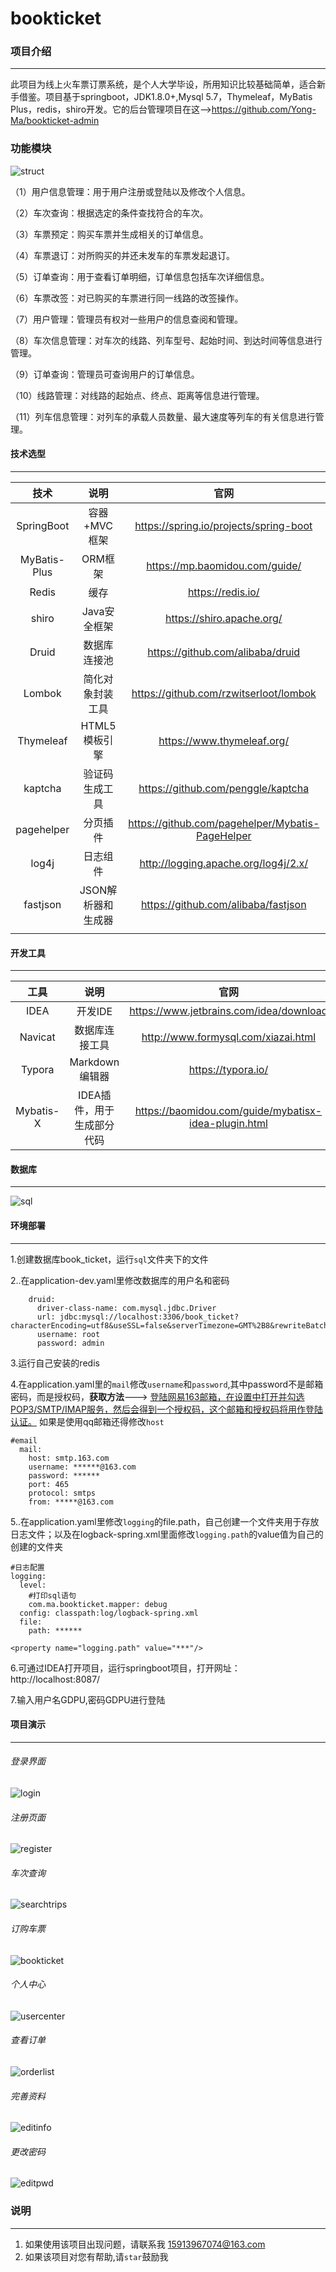 # bookticket

### 项目介绍

---------------

此项目为线上火车票订票系统，是个人大学毕设，所用知识比较基础简单，适合新手借鉴。项目基于springboot，JDK1.8.0+,Mysql 5.7，Thymeleaf，MyBatis Plus，redis，shiro开发。它的后台管理项目在这-->https://github.com/Yong-Ma/bookticket-admin

### 功能模块





![struct](readme/struct.png)

（1）用户信息管理：用于用户注册或登陆以及修改个人信息。

（2）车次查询：根据选定的条件查找符合的车次。

（3）车票预定：购买车票并生成相关的订单信息。

（4）车票退订：对所购买的并还未发车的车票发起退订。

（5）订单查询：用于查看订单明细，订单信息包括车次详细信息。

（6）车票改签：对已购买的车票进行同一线路的改签操作。

（7）用户管理：管理员有权对一些用户的信息查阅和管理。

（8）车次信息管理：对车次的线路、列车型号、起始时间、到达时间等信息进行管理。

（9）订单查询：管理员可查询用户的订单信息。

（10）线路管理：对线路的起始点、终点、距离等信息进行管理。

（11）列车信息管理：对列车的承载人员数量、最大速度等列车的有关信息进行管理。



#### 技术选型

----------

|     技术     |        说明        |                       官网                       |
| :----------: | :----------------: | :----------------------------------------------: |
|  SpringBoot  |    容器+MVC框架    |      https://spring.io/projects/spring-boot      |
| MyBatis-Plus |      ORM框架       |          https://mp.baomidou.com/guide/          |
|    Redis     |        缓存        |                https://redis.io/                 |
|    shiro     |    Java安全框架    |            https://shiro.apache.org/             |
|    Druid     |    数据库连接池    |         https://github.com/alibaba/druid         |
|    Lombok    |  简化对象封装工具  |      https://github.com/rzwitserloot/lombok      |
|  Thymeleaf   |   HTML5 模板引擎   |            https://www.thymeleaf.org/            |
|   kaptcha    |   验证码生成工具   |        https://github.com/penggle/kaptcha        |
|  pagehelper  |      分页插件      | https://github.com/pagehelper/Mybatis-PageHelper |
|    log4j     |      日志组件      |       http://logging.apache.org/log4j/2.x/       |
|   fastjson   | JSON解析器和生成器 |       https://github.com/alibaba/fastjson        |
|              |                    |                                                  |

#### 开发工具

---------------

|   工具    |            说明            |                         官网                         |
| :-------: | :------------------------: | :--------------------------------------------------: |
|   IDEA    |          开发IDE           |       https://www.jetbrains.com/idea/download        |
|  Navicat  |       数据库连接工具       |         http://www.formysql.com/xiazai.html          |
|  Typora   |       Markdown编辑器       |                  https://typora.io/                  |
| Mybatis-X | IDEA插件，用于生成部分代码 | https://baomidou.com/guide/mybatisx-idea-plugin.html |

#### 数据库
-------------

![sql](readme/sql.png)

#### 环境部署

--------------

1.创建数据库book_ticket，运行`sql`文件夹下的文件

2..在application-dev.yaml里修改数据库的用户名和密码

```
    druid:
      driver-class-name: com.mysql.jdbc.Driver
      url: jdbc:mysql://localhost:3306/book_ticket?characterEncoding=utf8&useSSL=false&serverTimezone=GMT%2B8&rewriteBatchedStatements=true&allowPublicKeyRetrieval=true
      username: root
      password: admin
```

3.运行自己安装的redis

4.在application.yaml里的`mail`修改`username`和`password`,其中password不是邮箱密码，而是授权码，**获取方法**---> <u>登陆网易163邮箱，在设置中打开并勾选POP3/SMTP/IMAP服务，然后会得到一个授权码，这个邮箱和授权码将用作登陆认证。</u> 如果是使用qq邮箱还得修改`host`

```
#email
  mail:
    host: smtp.163.com
    username: ******@163.com
    password: ******
    port: 465
    protocol: smtps
    from: *****@163.com
```

5..在application.yaml里修改`logging`的file.path，自己创建一个文件夹用于存放日志文件；以及在logback-spring.xml里面修改`logging.path`的value值为自己的创建的文件夹

```
#日志配置
logging:
  level:
    #打印sql语句
    com.ma.bookticket.mapper: debug
  config: classpath:log/logback-spring.xml
  file:
    path: ******
```

```
<property name="logging.path" value="***"/>
```

6.可通过IDEA打开项目，运行springboot项目，打开网址：http://localhost:8087/

7.输入用户名GDPU,密码GDPU进行登陆

#### 项目演示

-----------
###### 登录界面

![login](readme/login.jpg)

###### 注册页面

![register](readme/register.jpg)

###### 车次查询

![searchtrips](readme/searchtrips.jpg)

###### 订购车票

![bookticket](readme/bookticket.jpg)

###### 个人中心

![usercenter](readme/usercenter.jpg)

###### 查看订单

![orderlist](readme/orderlist.jpg)

###### 完善资料

![editinfo](readme/editinfo.jpg)

###### 更改密码

![editpwd](readme/editpwd.jpg)

### 说明 
-------------
1. 如果使用该项目出现问题，请联系我 15913967074@163.com
2. 如果该项目对您有帮助,请`star`鼓励我

